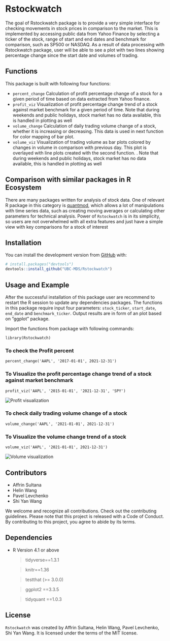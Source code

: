 
<!-- README.md is generated from README.Rmd. Please edit that file -->

# Rstockwatch

<!-- badges: start -->
<!-- badges: end -->

The goal of Rstockwatch package is to provide a very simple interface
for checking movements in stock prices in comparison to the market. This
is implemented by accessing public data from Yahoo Finance by selecting
a ticker of the stock, range of start and end dates and benchmark for
comparison, such as SP500 or NASDAQ. As a result of data processing with
Rstockwatch package, user will be able to see a plot with two lines
showing percentage change since the start date and volumes of trading.

## Functions

This package is built with following four functions:  
- `percent_change` Calculation of profit percentage change of a stock
for a given period of time based on data extracted from Yahoo finance.  
- `profit_viz` Visualization of profit percentage change trend of a
stock against market benchmark for a given period of time. Note that
during weekends and public holidays, stock market has no data available,
this is handled in plotting as well  
- `volume_change` Calculation of daily trading volume change of a stock,
whether it is increasing or decreasing. This data is used in next
function for color mapping of bar plot.  
- `volume_viz` Visualization of trading volume as bar plots colored by
changes in volume in comparison with previous day. This plot is
overlayed with line plots created with the second function. . Note that
during weekends and public holidays, stock market has no data available,
this is handled in plotting as well

## Comparison with similar packages in R Ecosystem

There are many packages written for analysis of stock data. One of
relevant R package in this category is
[quantmod](https://cran.r-project.org/web/packages/quantmod), which
allows a lot of manipulations with time series data, such as creating
moving averages or calculating other parameters for technical analysis.
Power of `Rstockwatch` is in its simplicity, so users are not
overwhelmed with all extra features and just have a simple view with key
comparisons for a stock of interest

## Installation

You can install the development version from
[GitHub](https://github.com/UBC-MDS/Rstockwatch) with:

``` r
# install.packages("devtools")
devtools::install_github("UBC-MDS/Rstockwatch")
```

## Usage and Example

After the successful installation of this package user are recommend to
restart the R session to update any dependencies packages. The functions
in this package require input four parameters: `stock_ticker`,
`start_date`, `end_date` and `benchmark_ticker`. Output results are in
form of an plot based on “ggplot” package.

Import the functions from package with following commands:

    library(Rstockwatch)

### To check the Profit percent

    percent_change('AAPL', '2017-01-01', 2021-12-31')

### To Visualize the profit percentage change trend of a stock against market benchmark

    profit_viz('AAPL', '2015-01-01', '2021-12-31', 'SPY')

![Profit
visualization](https://github.com/UBC-MDS/Rstockwatch/blob/main/percent_change_example.png)

### To check daily trading volume change of a stock

    volume_change('AAPL', '2021-01-01', 2021-12-31')

### To Visualize the volume change trend of a stock

    volume_viz('AAPL', '2021-01-01', 2021-12-31')

![Volume
visualization](https://github.com/UBC-MDS/Rstockwatch/blob/main/volume_plot_example.png)

## Contributors

-   Affrin Sultana
-   Helin Wang
-   Pavel Levchenko
-   Shi Yan Wang

We welcome and recognize all contributions. Check out the contributing
guidelines. Please note that this project is released with a Code of
Conduct. By contributing to this project, you agree to abide by its
terms.

## Dependencies

-   R Version 4.1 or above

    > tidyverse==1.3.1
    
    > knitr==1.36
    
    > testthat (>= 3.0.0)
    
    > ggplot2 ==3.3.5
    
    > tidyquant ==1.0.3

## License

`Rstockwatch` was created by Affrin Sultana, Helin Wang, Pavel
Levchenko, Shi Yan Wang. It is licensed under the terms of the MIT
license.
